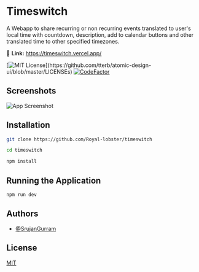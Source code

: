 
# Timeswitch

A Webapp to share recurring or non recurring events translated to user's local time with countdown, description, add to calendar buttons and other translated time to other specified timezones.

🔗 **Link:** https://timeswitch.vercel.app/

[![MIT License](https://img.shields.io/apm/l/atomic-design-ui.svg?)](https://github.com/tterb/atomic-design-ui/blob/master/LICENSEs) [![CodeFactor](https://www.codefactor.io/repository/github/royal-lobster/timeswitch/badge)](https://www.codefactor.io/repository/github/royal-lobster/timeswitch)

## Screenshots
![App Screenshot](https://raw.githubusercontent.com/Royal-lobster/covercons/main/timeswitch.png)

  
## Installation

```bash
git clone https://github.com/Royal-lobster/timeswitch

cd timeswitch

npm install
```
## Running the Application

```bash
npm run dev
```
    
## Authors

- [@SrujanGurram](https://www.github.com/royal-lobster)

  
## License

[MIT](https://choosealicense.com/licenses/mit/)

  
